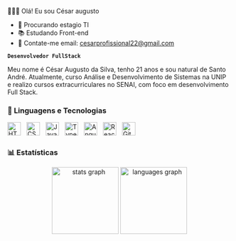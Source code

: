   👨🏽‍💻 Olá! Eu sou César augusto

- 🔭 Procurando estagio TI
- 📚 Estudando Front-end
- 📩 Contate-me email: cesarprofissional22@gmail.com

**`Desenvolvedor FullStack`**

Meu nome é César Augusto da Silva, tenho 21 anos e sou natural de Santo André. Atualmente, curso Análise e Desenvolvimento de Sistemas na UNIP e realizo cursos extracurriculares no SENAI, com foco em desenvolvimento Full Stack.

### 🤖 Linguagens e Tecnologias

<img align="left" 
    alt="HTML"
    title="HTML" 
    width="30px" 
    style="padding-right: 10px;"
  src="https://cdn.jsdelivr.net/gh/devicons/devicon@latest/icons/html5/html5-original.svg" />

  
  <img align="left" 
    alt="CSS" 
    title="CSS"
    width="30px" 
    style="padding-right: 10px;"
    src="https://cdn.jsdelivr.net/gh/devicons/devicon@latest/icons/css3/css3-original.svg" />

    
<img align="left" 
    alt="JavaScript" 
    title="JavaScript"
    width="30px" 
    style="padding-right: 10px;"
  src="https://cdn.jsdelivr.net/gh/devicons/devicon@latest/icons/javascript/javascript-original.svg" />


<img align="left" 
    alt="Typescript" 
    title="Typescript"
    width="30px" 
    style="padding-right: 10px;" 
    src="https://cdn.jsdelivr.net/gh/devicons/devicon@latest/icons/typescript/typescript-original.svg" />


<img align="left" 
    alt="Angular"
    title="Angular" 
    width="30px" 
    style="padding-right: 10px;" 
  src="https://cdn.jsdelivr.net/gh/devicons/devicon@latest/icons/angular/angular-original.svg" />

  
<img align="left" 
    alt="React"
    title="React" 
    width="30px" 
    style="padding-right: 10px;" 
  src="https://cdn.jsdelivr.net/gh/devicons/devicon@latest/icons/react/react-original.svg" />

  <img align="left" 
    alt="Git"
    title="Git" 
    width="30px" 
    style="padding-right: 10px;" 
    src="https://cdn.jsdelivr.net/gh/devicons/devicon@latest/icons/git/git-original.svg" />

  <br/>
  <br/>
  
  ### 📊 Estatísticas

<div align="center">
  <img src="https://github-readme-stats.vercel.app/api?username=CesarAugustoNew&hide_title=false&hide_rank=false&show_icons=true&include_all_commits=true&count_private=true&disable_animations=false&theme=tokyonight&locale=pt-br&hide_border=false" height="150" alt="stats graph"  />
       
  <img src="https://github-readme-stats.vercel.app/api/top-langs?username=CesarAugustoNew&locale=pt-br&hide_title=false&layout=compact&card_width=320&langs_count=5&theme=tokyonight&hide_border=false" height="150" alt="languages graph"  />
</div>




    
            
          
    





    
